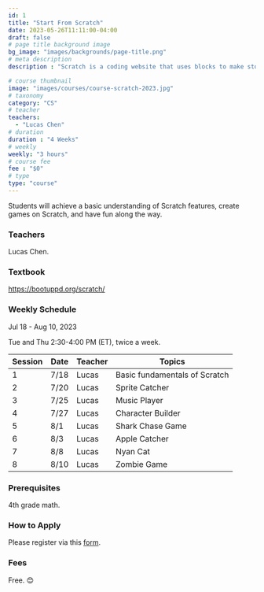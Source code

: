 ```yaml
---
id: 1
title: "Start From Scratch"
date: 2023-05-26T11:11:00-04:00
draft: false
# page title background image
bg_image: "images/backgrounds/page-title.png"
# meta description
description : "Scratch is a coding website that uses blocks to make stories, games, and animations.  This course is meant for 5th-7th graders who want to learn coding. Students will achieve a basic understanding of Scratch features, create games on Scratch, and have fun along the way."

# course thumbnail
image: "images/courses/course-scratch-2023.jpg"
# taxonomy
category: "CS"
# teacher
teachers:
  - "Lucas Chen"
# duration
duration : "4 Weeks"
# weekly
weekly: "3 hours"
# course fee
fee : "$0"
# type
type: "course"
---
```


Students will achieve a basic understanding of Scratch features, create games on Scratch, and have fun along the way.

### Teachers

Lucas Chen.

### Textbook 
https://bootuppd.org/scratch/

### Weekly Schedule

Jul 18 - Aug 10, 2023

Tue and Thu 2:30-4:00 PM (ET), twice a week.

|Session|Date  | Teacher|Topics
|-------|------|--------|------------------------------------------------------
|1      |7/18  | Lucas  | Basic fundamentals of Scratch
|2      |7/20  | Lucas  | Sprite Catcher
|3      |7/25  | Lucas  | Music Player
|4      |7/27  | Lucas  | Character Builder
|5      |8/1   | Lucas  | Shark Chase Game
|6      |8/3   | Lucas  | Apple Catcher
|7      |8/8   | Lucas  | Nyan Cat
|8      |8/10  | Lucas  | Zombie Game

### Prerequisites

4th grade math.

### How to Apply

Please register via this [form](https://google.com).

### Fees

Free. 😊


